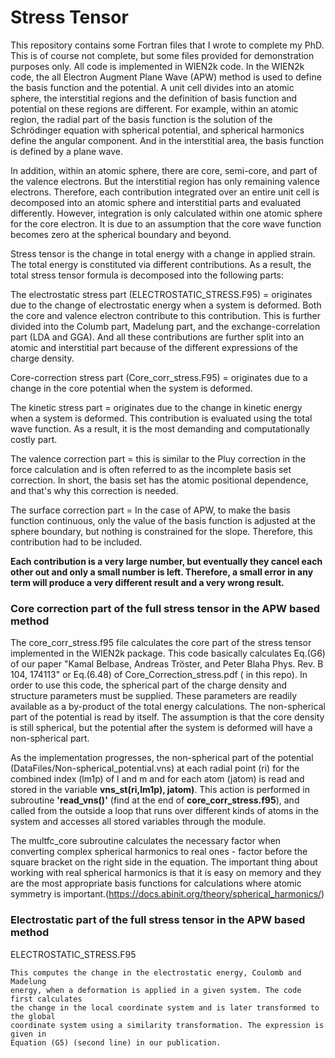 # Stress Tensor

This repository contains some Fortran files that I wrote to complete my PhD. This is of course not complete, but some files provided for demonstration purposes only. All code is implemented in WIEN2k code. In the WIEN2k code, the all Electron Augment Plane Wave (APW) method is used to define the basis function and the potential. A unit cell divides into an atomic sphere, the interstitial regions and the definition of basis function and potential on these regions are different. For example, within an atomic region, the radial part of the basis function is the solution of the Schrödinger equation with spherical potential, and spherical harmonics define the angular component. And in the interstitial area, the basis function is defined by a plane wave.<br>

In addition, within an atomic sphere, there are core, semi-core, and part of the valence electrons. But the interstitial region has only remaining valence electrons. Therefore, each contribution integrated over an entire unit cell is decomposed into an atomic sphere and interstitial parts and evaluated differently. However, integration is only calculated within one atomic sphere for the core electron. It is due to an assumption that the core wave function becomes zero at the spherical boundary and beyond. <br>

Stress tensor is the change in total energy with a change in applied strain. The total energy is constituted via different contributions. As a result, the total stress tensor formula is decomposed into the following parts:<br>

The electrostatic stress part (ELECTROSTATIC_STRESS.F95)  = originates due to the change of electrostatic energy when a system is deformed.  Both the core and valence electron contribute to this contribution. This is further divided into the Columb part, Madelung part, and the exchange-correlation part (LDA and GGA). And all these contributions are further split into an atomic and interstitial part because of the different expressions of the charge density.<br>

Core-correction stress part (Core_corr_stress.F95) = originates due to a change in the core potential when the system is deformed. <br>

The kinetic stress part  = originates due to the change in kinetic energy when a system is deformed. This contribution is evaluated using the total wave function. As a result, it is the most demanding and computationally costly part.<br>

The valence correction part = this is similar to the Pluy correction in the force calculation and is often referred to as the incomplete basis set correction. In short, the basis set has the atomic positional dependence, and that's why this correction is needed.<br>

The surface correction part = In the case of APW, to make the basis function continuous, only the value of the basis function is adjusted at the sphere boundary, but nothing is constrained for the slope. Therefore, this contribution had to be included.<br>

<b>Each contribution is a very large number, but eventually they cancel each other out and only a small number is left. Therefore, a small error in any term will produce a very different result and a very wrong result.</b>


<h3>Core correction part of the full stress tensor in the APW based method</h3>

The core_corr_stress.f95 file calculates the core part of the stress 
    tensor implemented in the WIEN2k package. This code basically calculates 
    Eq.(G6) of our paper "Kamal Belbase, Andreas Tröster, and Peter Blaha 
    Phys. Rev. B 104, 174113" or Eq.(6.48) of Core_Correction_stress.pdf (
    in this repo). In order to use this code, the spherical part 
    of the charge density and structure parameters must be supplied. These 
    parameters are readily available as a by-product of the total energy 
    calculations. The non-spherical part of the potential is read 
    by itself. The assumption is that the core density is still spherical, 
    but the potential after the system is deformed will have a non-spherical part.
     
<p>As the implementation progresses, the non-spherical part of the potential (DataFiles/Non-spherical_potential.vns) at each radial point (ri) for the combined index (lm1p) of l and m and for each atom (jatom) is read and stored in the variable <b>vns_st(ri,lm1p), jatom)</b>. This action is performed in subroutine <b>'read_vns()'</b> (find at the end of <b>core_corr_stress.f95</b>), and called from the outside a loop that runs over different kinds of atoms in the system and accesses all stored variables through the module. </p>

The multfc_core subroutine calculates the necessary factor when converting complex spherical harmonics to real ones - factor before the square bracket on the right side in the equation. The important thing about working with real spherical harmonics is that it is easy on memory and they are the most appropriate basis functions for calculations where atomic symmetry is important.(https://docs.abinit.org/theory/spherical_harmonics/)<br>

<!---
for m > 0 <br>
![\Large y^l_m=\frac{(-1)^m}{\sqrt(2)}(Y_{|m|}^l-Y_{|m|}^{l*})](https://latex.codecogs.com/svg.latex?\Large&space;y^l_m=\frac{(-1)^m}{\sqrt(2)}(Y_{m}^l+Y_{m}^{l*}) ) 
      
for m < 0 <br>  
![\Large y^l_m=\frac{(-1)^m}{i\sqrt(2)}(Y_{|m|}^l-Y_{|m|}^{l*})](https://latex.codecogs.com/svg.latex?\Large&space;y^l_m=\frac{(-1)^m}{i\sqrt(2)}(Y_{|m|}^l-Y_{|m|}^{l*}) ) 

for m = 0 <br>  
![\Large y^l_m=Y_{0}^l](https://latex.codecogs.com/svg.latex?\Large&space;y^l_m=Y_{0}^l ) 
--->

<h3>Electrostatic part of the full stress tensor in the APW based method</h3>
 ELECTROSTATIC_STRESS.F95 <br>
 
    This computes the change in the electrostatic energy, Coulomb and Madelung 
    energy, when a deformation is applied in a given system. The code first calculates
    the change in the local coordinate system and is later transformed to the global 
    coordinate system using a similarity transformation. The expression is given in 
    Equation (G5) (second line) in our publication.
    
     

